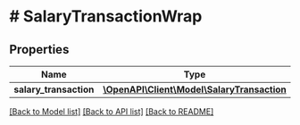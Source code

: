 # # SalaryTransactionWrap

## Properties

Name | Type | Description | Notes
------------ | ------------- | ------------- | -------------
**salary_transaction** | [**\OpenAPI\Client\Model\SalaryTransaction**](SalaryTransaction.md) |  |

[[Back to Model list]](../../README.md#models) [[Back to API list]](../../README.md#endpoints) [[Back to README]](../../README.md)
